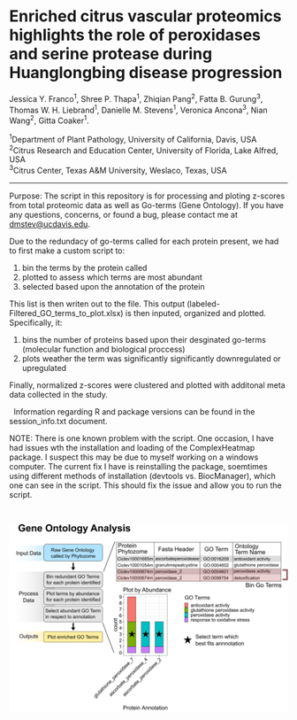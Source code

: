 # Enriched citrus vascular proteomics highlights the role of peroxidases and serine protease during Huanglongbing disease progression

Jessica Y. Franco<sup>1</sup>, Shree P. Thapa<sup>1</sup>, Zhiqian Pang<sup>2</sup>, Fatta B. Gurung<sup>3</sup>, Thomas W. H. Liebrand<sup>1</sup>, Danielle M. Stevens<sup>1</sup>, Veronica Ancona<sup>3</sup>, Nian Wang<sup>2</sup>, Gitta Coaker<sup>1</sup>.


<sup>1</sup>Department of Plant Pathology, University of California, Davis, USA <br />
<sup>2</sup>Citrus Research and Education Center, University of Florida, Lake Alfred, USA <br />
<sup>3</sup>Citrus Center, Texas A&M University, Weslaco, Texas, USA <br />

-----------------------

Purpose: The script in this repository is for processing and ploting z-scores from total proteomic data as well as Go-terms (Gene Ontology). If you have any questions, concerns, or found a bug, please contact me at dmstev@ucdavis.edu.



Due to the redundacy of go-terms called for each protein present, we had to first make a custom script to:
 1) bin the terms by the protein called
 2) plotted to assess which terms are most abundant
 3) selected based upon the annotation of the protein
 
This list is then writen out to the file. This output (labeled-Filtered_GO_terms_to_plot.xlsx) is then inputed, organized and plotted. Specifically, it:
 1) bins the number of proteins based upon their desginated go-terms (molecular function and biological proccess) 
 2) plots weather the term was significantly significantly downregulated or upregulated
 
 Finally, normalized z-scores were clustered and plotted with additonal meta data collected in the study.
 
&nbsp;
 Information regarding R and package versions can be found in the session_info.txt document. 
 
 
NOTE: There is one known problem with the script. One occasion, I have had issues wth the installation and loading of the ComplexHeatmap package. I suspect this may be due to myself working on a windows computer. The current fix I have is reinstalling the package, soemtimes using different methods of installation (devtools vs. BiocManager), which one can see in the script. This should fix the issue and allow you to run the script.

&nbsp;
&nbsp;
&nbsp;

![](Supplemental_Figure_GO_Terms_pipeline/Supplemental_Figure_GO_Terms_pipeline.png)




